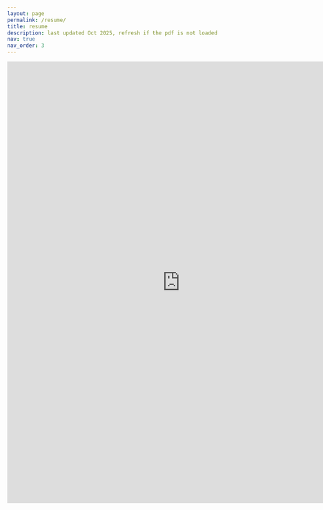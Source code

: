 ```yaml
---
layout: page
permalink: /resume/
title: resume
description: last updated Oct 2025, refresh if the pdf is not loaded
nav: true
nav_order: 3
---
```


<div class="publications">

<iframe src="https://docs.google.com/gview?url=https://evanzhuang.github.io/assets/pdf/Yufan_Zhuang_CV_web.pdf&embedded=true" style="width:800px; height:1024px;" frameborder="0"></iframe>

</div>
